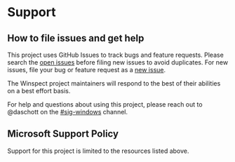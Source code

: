 # Support

## How to file issues and get help  

This project uses GitHub Issues to track bugs and feature requests. Please search the [open issues](https://github.com/microsoft/winspect/issues) before filing new issues to avoid duplicates. For new issues, file your bug or feature request as a [new issue](https://github.com/microsoft/winspect/issues/new).

The Winspect project maintainers will respond to the best of their abilities on a best effort basis.

For help and questions about using this project, please reach out to @daschott on the [#sig-windows](https://kubernetes.slack.com/messages/sig-windows) channel.

## Microsoft Support Policy  

Support for this project is limited to the resources listed above.